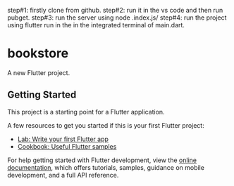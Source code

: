 step#1: firstly clone from github.
step#2: run it in the vs code and then run pubget.
step#3: run the server using node .index.js/
step#4: run the project using flutter run in the in the integrated terminal of main.dart.



# bookstore

A new Flutter project.

## Getting Started

This project is a starting point for a Flutter application.

A few resources to get you started if this is your first Flutter project:

- [Lab: Write your first Flutter app](https://docs.flutter.dev/get-started/codelab)
- [Cookbook: Useful Flutter samples](https://docs.flutter.dev/cookbook)

For help getting started with Flutter development, view the
[online documentation](https://docs.flutter.dev/), which offers tutorials,
samples, guidance on mobile development, and a full API reference.
